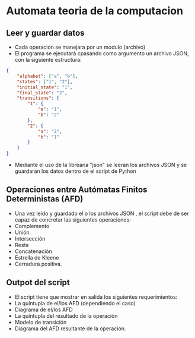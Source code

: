# Automata teoria de la computacion

## Leer y guardar datos
- Cada operacion se manejara por un modulo (archivo)
- El programa se ejecutará cpasando como argumento un archivo JSON, con la siguiente estructura:
```json
{
    "alphabet": ["a", "b"],
    "states": ["1", "2"],
    "initial_state": "1",
    "final_state": "2",
    "transitions": {
        "1": {
            "a": "1",
            "b": "2"
        },
        "2": {
            "a": "2",
            "b": "1"
        }
    }
}
```
- Mediante el uso de la librearia "json" se leeran los archivos JSON y se guardaran los datos dentro de el script de Python

## Operaciones entre Autómatas Finitos Deterministas (AFD)

- Una vez leído y guardado el o los archivos JSON , el script debe de ser capaz de concretar las siguientes operaciones:
- Complemento
- Unión
- Intersección
- Resta
- Concatenación
- Estrella de Kleene
- Cerradura positiva.

## Outpot del script

- El script tiene que mostrar en salida los siguientes requerimientos:
- La quíntupla de el/los AFD (dependiendo el caso)
- Diagrama de el/los AFD
- La quíntupla del resultado de la operación
- Modelo de transición
- Diagrama del AFD resultante de la operación.
